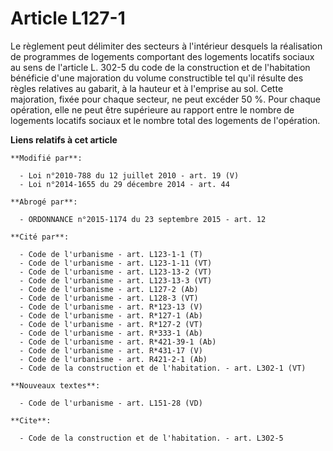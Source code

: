 # Article L127-1

Le règlement peut délimiter des secteurs à l'intérieur desquels la réalisation de programmes de logements comportant des
logements locatifs sociaux au sens de l'article L. 302-5 du code de la construction et de l'habitation bénéficie d'une
majoration du volume constructible tel qu'il résulte des règles relatives au gabarit, à la hauteur et à l'emprise au sol.
Cette majoration, fixée pour chaque secteur, ne peut excéder 50 %. Pour chaque opération, elle ne peut être supérieure au
rapport entre le nombre de logements locatifs sociaux et le nombre total des logements de l'opération.

**Liens relatifs à cet article**

	**Modifié par**:

	  - Loi n°2010-788 du 12 juillet 2010 - art. 19 (V)
	  - Loi n°2014-1655 du 29 décembre 2014 - art. 44

	**Abrogé par**:

	  - ORDONNANCE n°2015-1174 du 23 septembre 2015 - art. 12

	**Cité par**:

	  - Code de l'urbanisme - art. L123-1-1 (T)
	  - Code de l'urbanisme - art. L123-1-11 (VT)
	  - Code de l'urbanisme - art. L123-13-2 (VT)
	  - Code de l'urbanisme - art. L123-13-3 (VT)
	  - Code de l'urbanisme - art. L127-2 (Ab)
	  - Code de l'urbanisme - art. L128-3 (VT)
	  - Code de l'urbanisme - art. R*123-13 (V)
	  - Code de l'urbanisme - art. R*127-1 (Ab)
	  - Code de l'urbanisme - art. R*127-2 (VT)
	  - Code de l'urbanisme - art. R*333-1 (Ab)
	  - Code de l'urbanisme - art. R*421-39-1 (Ab)
	  - Code de l'urbanisme - art. R*431-17 (V)
	  - Code de l'urbanisme - art. R421-2-1 (Ab)
	  - Code de la construction et de l'habitation. - art. L302-1 (VT)

	**Nouveaux textes**:

	  - Code de l'urbanisme - art. L151-28 (VD)

	**Cite**:

	  - Code de la construction et de l'habitation. - art. L302-5
